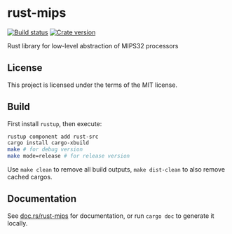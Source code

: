 # rust-mips

[![Build status](https://travis-ci.org/Harry-Chen/rust-mips.svg?branch=master)](https://travis-ci.org/Harry-Chen/rust-mips)
[![Crate version](https://img.shields.io/crates/v/mips.svg)](https://crates.io/crates/mips)

Rust library for low-level abstraction of MIPS32 processors

## License

This project is licensed under the terms of the MIT license.

## Build

First install `rustup`, then execute:

```bash
rustup component add rust-src
cargo install cargo-xbuild
make # for debug version
make mode=release # for release version
```

Use `make clean` to remove all build outputs, `make dist-clean` to also remove cached cargos.

## Documentation

See [doc.rs/rust-mips](<https://docs.rs/mips>) for documentation, or run `cargo doc` to generate it locally.
